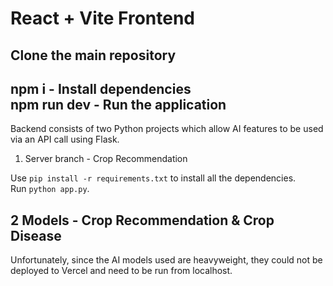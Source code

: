 # React + Vite Frontend

Clone the main repository  
-----------------------------  
npm i - Install dependencies  
npm run dev - Run the application  
-------------------------------------  
Backend consists of two Python projects which allow AI features to be used via an API call using Flask.    
1) Server branch - Crop Recommendation
   
Use `pip install -r requirements.txt` to install all the dependencies.  
Run `python app.py`.  

2 Models - Crop Recommendation & Crop Disease
------------------------------------  
Unfortunately, since the AI models used are heavyweight, they could not be deployed to Vercel and need to be run from localhost.
